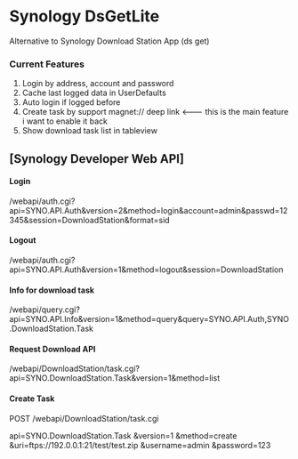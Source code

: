 # Synology DsGetLite

Alternative to Synology Download Station App (ds get) 

### Current Features
1. Login by address, account and password
2. Cache last logged data in UserDefaults
3. Auto login if logged before
4. Create task by support magnet:// deep link <--- this is the main feature i want to enable it back
5. Show download task list in tableview

## [Synology Developer Web API]

#### Login
/webapi/auth.cgi?api=SYNO.API.Auth&version=2&method=login&account=admin&passwd=12345&session=DownloadStation&format=sid

#### Logout
/webapi/auth.cgi?api=SYNO.API.Auth&version=1&method=logout&session=DownloadStation

#### Info for download task
/webapi/query.cgi?api=SYNO.API.Info&version=1&method=query&query=SYNO.API.Auth,SYNO.DownloadStation.Task

#### Request Download API
/webapi/DownloadStation/task.cgi?api=SYNO.DownloadStation.Task&version=1&method=list

#### Create Task
POST /webapi/DownloadStation/task.cgi

api=SYNO.DownloadStation.Task
&version=1
&method=create
&uri=ftps://192.0.0.1:21/test/test.zip
&username=admin
&password=123
